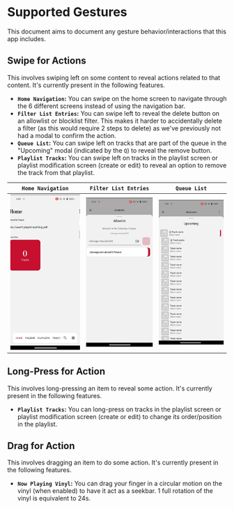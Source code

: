# Supported Gestures

This document aims to document any gesture behavior/interactions that this app includes.

## Swipe for Actions

This involves swiping left on some content to reveal actions related to that content. It's currently present in the following features.

- **`Home Navigation`:** You can swipe on the home screen to navigate through the 6 different screens instead of using the navigation bar.
- **`Filter List Entries`:** You can swipe left to reveal the delete button on an allowlist or blocklist filter. This makes it harder to accidentally delete a filter (as this would require 2 steps to delete) as we've previously not had a modal to confirm the action.
- **`Queue List`:** You can swipe left on tracks that are part of the queue in the "Upcoming" modal (indicated by the `Q`) to reveal the remove button.
- **`Playlist Tracks`:** You can swipe left on tracks in the playlist screen or playlist modification screen (create or edit) to reveal an option to remove the track from that playlist.

<table>
  <thead>
    <tr>
      <th align="center"><code>Home Navigation</code></th>
      <th align="center"><code>Filter List Entries</code></th>
      <th align="center"><code>Queue List</code></th>
    </tr>
  </thead>
  <tbody>
    <tr>
      <td align="center">
        <img src="./assets/supported-gestures/home-gestures.gif" alt="Swipe gesture on home screen as a form of navigation." width="200" />
      </td>
      <td align="center">
        <img src="./assets/supported-gestures/filter-list-gestures.gif" alt="Swipe gesture on allowlist filter to reveal delete button." width="200" />
      </td>
      <td align="center">
        <img src="./assets/supported-gestures/upcoming-list-gestures.gif" alt="Swipe gesture on upcoming list to remove track in queue list." width="200" />
      </td>
    </tr>
  </tbody>
</table>

## Long-Press for Action

This involves long-pressing an item to reveal some action. It's currently present in the following features.

- **`Playlist Tracks`:** You can long-press on tracks in the playlist screen or playlist modification screen (create or edit) to change its order/position in the playlist.

## Drag for Action

This involves dragging an item to do some action. It's currently present in the following features.

- **`Now Playing Vinyl`:** You can drag your finger in a circular motion on the vinyl (when enabled) to have it act as a seekbar. 1 full rotation of the vinyl is equivalent to 24s.
